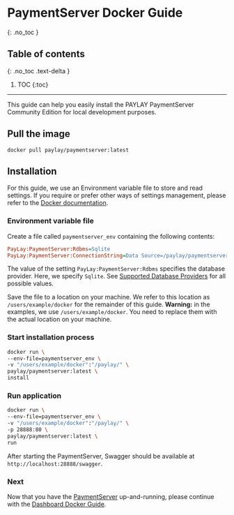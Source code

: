 # PaymentServer Docker Guide
{: .no_toc }

## Table of contents
{: .no_toc .text-delta }

1. TOC
{:toc}

---
This guide can help you easily install the PAYLAY PaymentServer Community Edition for local development purposes.

## Pull the image
~~~
docker pull paylay/paymentserver:latest
~~~

## Installation
For this guide, we use an Environment variable file to store and read settings. If you require or prefer other ways of settings management, please refer to the [Docker documentation](https://docs.docker.com).

### Environment variable file

Create a file called `paymentserver_env` containing the following contents:
~~~ ini
PayLay:PaymentServer:Rdbms=Sqlite
PayLay:PaymentServer:ConnectionString=Data Source=/paylay/paymentserver.sqlite
~~~
The value of the setting `PayLay:PaymentServer:Rdbms` specifies the database provider. Here, we specify `Sqlite`. See [Supported Database Providers](/paymentserver/supported-database-providers) for all possible values.

Save the file to a location on your machine. We refer to this location as `/users/example/docker` for the remainder of this guide.
**Warning:** in the examples, we use `/users/example/docker`. You need to replace them with the actual location on your machine.

### Start installation process
~~~ bash
docker run \
--env-file=paymentserver_env \
-v "/users/example/docker":"/paylay/" \
paylay/paymentserver:latest \
install
~~~

### Run application
~~~ bash
docker run \
--env-file=paymentserver_env \
-v "/users/example/docker":"/paylay/" \
-p 28888:80 \
paylay/paymentserver:latest \
run
~~~

After starting the PaymentServer, Swagger should be available at `http://localhost:28888/swagger`.

### Next
Now that you have the [PaymentServer](paymentserver/readme.md) up-and-running, please continue with the [Dashboard Docker Guide](dashboard/docker.md).